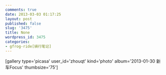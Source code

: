 ```yaml
---
comments: true
date: 2013-03-03 01:17:25
layout: post
published: false
slug: '3475'
title: None
wordpress_id: 3475
categories:
- gfrog-ride[骑行笔记]
---
```


[gallery type='picasa' user_id='zhouqt' kind='photo' album='2013-01-30 新车Focus' thumbsize='75']
